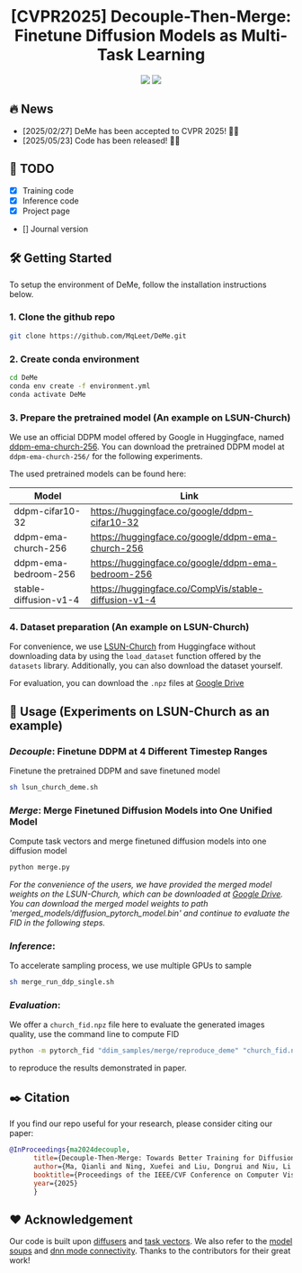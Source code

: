 

<div align=center>
  
# **[CVPR2025]** Decouple-Then-Merge: Finetune Diffusion Models as Multi-Task Learning

<p>
<a href='https://arxiv.org/abs/2410.06664'><img src='https://img.shields.io/badge/Paper-arXiv-red'></a>
<a href='https://mqleet.github.io/DeMe_Project/'><img src='https://img.shields.io/badge/Project-Page-blue'></a>
</p>

</div>


## :fire: News


- [2025/02/27] DeMe has been accepted to CVPR 2025! 🤗🤗
- [2025/05/23] Code has been released! 🤗🤗

## :memo: TODO

- [x] Training code
- [x] Inference code
- [x] Project page
- [] Journal version


## 🛠️ Getting Started
To setup the environment of DeMe, follow the installation instructions below.

### 1. Clone the github repo
```bash
git clone https://github.com/MqLeet/DeMe.git
```

### 2. Create conda environment
```bash
cd DeMe
conda env create -f environment.yml
conda activate DeMe
```


### 3. Prepare the pretrained model (An example on LSUN-Church)

We use an official DDPM model offered by Google in Huggingface, named [ddpm-ema-church-256](https://huggingface.co/google/ddpm-ema-church-256). You can download the pretrained DDPM model at `ddpm-ema-church-256/` for the following experiments.

The used pretrained models can be found here:

| Model | Link |
|---|---|
| ddpm-cifar10-32 | https://huggingface.co/google/ddpm-cifar10-32 |
| ddpm-ema-church-256 | https://huggingface.co/google/ddpm-ema-church-256 |
| ddpm-ema-bedroom-256 | https://huggingface.co/google/ddpm-ema-bedroom-256 |
|stable-diffusion-v1-4 |https://huggingface.co/CompVis/stable-diffusion-v1-4|



### 4. Dataset preparation (An example on LSUN-Church)

For convenience, we use [LSUN-Church](https://huggingface.co/datasets/tglcourse/lsun_church_train) from Huggingface without downloading data by using the `load_dataset` function offered by the `datasets` library. Additionally, you can also download the dataset yourself.


For evaluation, you can download the `.npz` files at [Google Drive](https://drive.google.com/file/d/1sEzXxkXApO59fEv3jFFjQp4sHEwSujuw/view?usp=drive_link)



## 📘 Usage (Experiments on LSUN-Church as an example)

### *Decouple*: Finetune DDPM at 4 Different Timestep Ranges
Finetune the pretrained DDPM and save finetuned model
```bash
sh lsun_church_deme.sh
```

### *Merge*: Merge Finetuned Diffusion Models into One Unified Model
Compute task vectors and merge finetuned diffusion models into one diffusion model
```python
python merge.py
```

*For the convenience of the users, we have provided the merged model weights on the LSUN-Church, which can be downloaded at [Google Drive](https://drive.google.com/file/d/1v0rnyNyQOgTzvD5RLsBYpDAN1y21c50l/view?usp=sharing). You can download the merged model weights to path 'merged_models/diffusion_pytorch_model.bin' and continue to evaluate the FID in the following steps.*


### *Inference*:
To accelerate sampling process, we use multiple GPUs to sample
```bash
sh merge_run_ddp_single.sh
```

### *Evaluation*: 
We offer a `church_fid.npz` file here to evaluate the generated images quality, use the command line to compute FID
```bash
python -m pytorch_fid "ddim_samples/merge/reproduce_deme" "church_fid.npz"
```
to reproduce the results demonstrated in paper.




<a name="citation_and_acknowledgement"></a>
## :black_nib: Citation

   If you find our repo useful for your research, please consider citing our paper:

   ```bibtex
   @InProceedings{ma2024decouple,
         title={Decouple-Then-Merge: Towards Better Training for Diffusion Models},
         author={Ma, Qianli and Ning, Xuefei and Liu, Dongrui and Niu, Li and Zhang, Linfeng},
         booktitle={Proceedings of the IEEE/CVF Conference on Computer Vision and Pattern Recognition},
         year={2025}
         }
   ```


## :heart: Acknowledgement

Our code is built upon [diffusers](https://github.com/huggingface/diffusers) and [task vectors](https://github.com/mlfoundations/task_vectors). We also refer to the [model soups](https://github.com/mlfoundations/model-soups) and [dnn mode connectivity](https://github.com/timgaripov/dnn-mode-connectivity). Thanks to the contributors for their great work!
